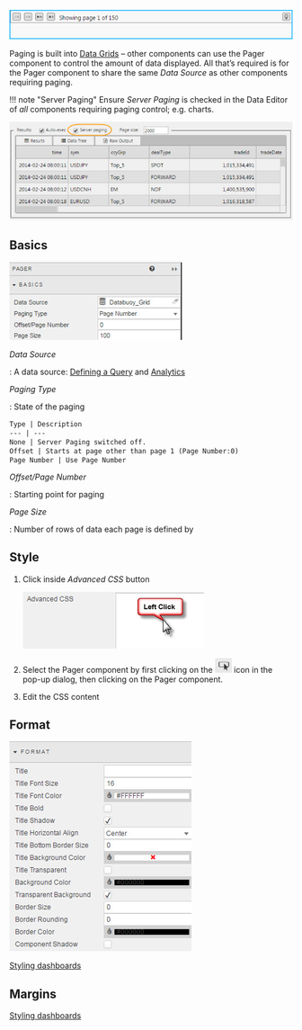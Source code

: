 ![Screenshot](img/pager.jpg)

Paging is built into [Data Grids](datagrid) – other components can use the Pager component to control the amount of data displayed. All that’s required is for the Pager component to share the same _Data Source_ as other components requiring paging.

!!! note "Server Paging"
    Ensure _Server Paging_ is checked in the Data Editor of _all_ components requiring paging control; e.g. charts.  

![Screenshot](img/serverpaging.jpg)


## Basics

![Screenshot](img/pagerbasics.jpg)


_Data Source_

: A data source: 
<i class="fa fa-hand-o-right"></i> [Defining a Query](introduction#defining-a-query) and [Analytics](introduction#analytics)


_Paging Type_

: State of the paging

    Type | Description
    --- | ---
    None | Server Paging switched off. 
    Offset | Starts at page other than page 1 (Page Number:0)
    Page Number | Use Page Number


_Offset/Page Number_

: Starting point for paging


_Page Size_

: Number of rows of data each page is defined by


## Style

1. Click inside _Advanced CSS_ button

    ![Screenshot](img/leftclickcss.jpg)

2. Select the Pager component by first clicking on the ![Screenshot](img/cssselecticon.jpg) icon in the pop-up dialog, then clicking on the Pager component. 

3. Edit the CSS content


## Format

![Screenshot](img/3dchartformat.jpg)

<i class="fa fa-hand-o-right"></i> [Styling dashboards](style)

## Margins

<i class="fa fa-hand-o-right"></i> [Styling dashboards](style)